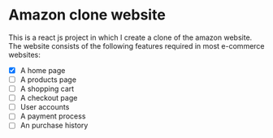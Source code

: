 # Amazon clone website
This is a react js project in which I create a clone of the amazon website. The website consists of the following features required in most e-commerce websites:

- [x] A home page
- [ ] A products page
- [ ] A shopping cart
- [ ] A checkout page
- [ ] User accounts 
- [ ] A payment process
- [ ] An purchase history